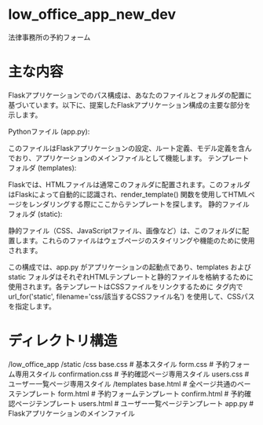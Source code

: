 # low_office_app_new_dev
法律事務所の予約フォーム
# 主な内容
Flaskアプリケーションでのパス構成は、あなたのファイルとフォルダの配置に基づいています。以下に、提案したFlaskアプリケーション構成の主要な部分を示します。

Pythonファイル (app.py):

このファイルはFlaskアプリケーションの設定、ルート定義、モデル定義を含んでおり、アプリケーションのメインファイルとして機能します。
テンプレートフォルダ (templates):

Flaskでは、HTMLファイルは通常このフォルダに配置されます。このフォルダはFlaskによって自動的に認識され、render_template() 関数を使用してHTMLページをレンダリングする際にここからテンプレートを探します。
静的ファイルフォルダ (static):

静的ファイル（CSS、JavaScriptファイル、画像など）は、このフォルダに配置します。これらのファイルはウェブページのスタイリングや機能のために使用されます。

この構成では、app.py がアプリケーションの起動点であり、templates および static フォルダはそれぞれHTMLテンプレートと静的ファイルを格納するために使用されます。各テンプレートはCSSファイルをリンクするために <link> タグ内で url_for('static', filename='css/該当するCSSファイル名') を使用して、CSSパスを指定します。

# ディレクトリ構造
/low_office_app
    /static
        /css
            base.css           # 基本スタイル
            form.css           # 予約フォーム専用スタイル
            confirmation.css   # 予約確認ページ専用スタイル
            users.css          # ユーザー一覧ページ専用スタイル
    /templates
        base.html              # 全ページ共通のベーステンプレート
        form.html              # 予約フォームテンプレート
        confirm.html           # 予約確認ページテンプレート
        users.html             # ユーザー一覧ページテンプレート
    app.py                     # Flaskアプリケーションのメインファイル

